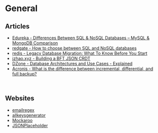 # General

## Articles

- [Edureka - Differences Between SQL & NoSQL Databases – MySQL & MongoDB Comparison](https://www.edureka.co/blog/sql-vs-nosql-db/)
- [redgate - How to choose between SQL and NoSQL databases](https://www.red-gate.com/simple-talk/databases/nosql/how-to-choose-between-sql-and-nosql-databases/)
- [redis - Legacy Database Migration: What To Know Before You Start](https://redis.com/blog/legacy-database-migration/)
- [jzhao.xyz - Building a BFT JSON CRDT](https://jzhao.xyz/posts/bft-json-crdt/)
- [DZone - Database Architectures and Use Cases - Explained](https://dzone.com/articles/database-architectures-amp-use-cases-explained)
- [Acronis - What is the difference between incremental, differential, and full backup?](https://www.acronis.com/en-sg/blog/posts/incremental-differential-backups/)

&nbsp;

## Websites

- [emailregex](https://emailregex.com/)
- [allkeysgenerator](https://www.allkeysgenerator.com/Random/Security-Encryption-Key-Generator.aspx)
- [Mockaroo](https://www.mockaroo.com/)
- [JSONPlaceholder](https://jsonplaceholder.typicode.com/)

&nbsp;
